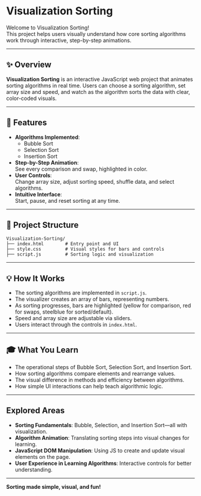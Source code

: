 # Visualization Sorting

Welcome to Visualization Sorting!  
This project helps users visually understand how core sorting algorithms work through interactive, step-by-step animations.

---

## ✨ Overview

**Visualization Sorting** is an interactive JavaScript web project that animates sorting algorithms in real time. Users can choose a sorting algorithm, set array size and speed, and watch as the algorithm sorts the data with clear, color-coded visuals.

---

## 🚀 Features

- **Algorithms Implemented**:  
  - Bubble Sort  
  - Selection Sort  
  - Insertion Sort  
- **Step-by-Step Animation**:  
  See every comparison and swap, highlighted in color.
- **User Controls**:  
  Change array size, adjust sorting speed, shuffle data, and select algorithms.
- **Intuitive Interface**:  
  Start, pause, and reset sorting at any time.

---

## 🧩 Project Structure

```
Visualization-Sorting/
├── index.html        # Entry point and UI
├── style.css         # Visual styles for bars and controls
├── script.js         # Sorting logic and visualization
```

---

## 💡 How It Works

- The sorting algorithms are implemented in `script.js`.
- The visualizer creates an array of bars, representing numbers.
- As sorting progresses, bars are highlighted (yellow for comparison, red for swaps, steelblue for sorted/default).
- Speed and array size are adjustable via sliders.
- Users interact through the controls in `index.html`.

---

## 🎓 What You Learn

- The operational steps of Bubble Sort, Selection Sort, and Insertion Sort.
- How sorting algorithms compare elements and rearrange values.
- The visual difference in methods and efficiency between algorithms.
- How simple UI interactions can help teach algorithmic logic.

---

## Explored Areas

- **Sorting Fundamentals**: Bubble, Selection, and Insertion Sort—all with visualization.
- **Algorithm Animation**: Translating sorting steps into visual changes for learning.
- **JavaScript DOM Manipulation**: Using JS to create and update visual elements on the page.
- **User Experience in Learning Algorithms**: Interactive controls for better understanding.

---

**Sorting made simple, visual, and fun!**
